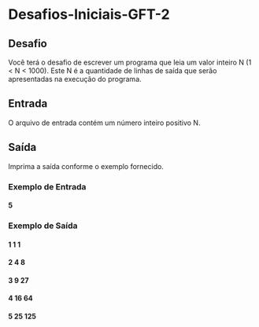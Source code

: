 # Desafios-Iniciais-GFT-2

## Desafio
Você terá o desafio de escrever um programa que leia um valor inteiro N (1 < N < 1000). Este N é a quantidade de linhas de saída que serão apresentadas na execução do programa.

## Entrada
O arquivo de entrada contém um número inteiro positivo N.

## Saída
Imprima a saída conforme o exemplo fornecido.

 
### Exemplo de Entrada	

#### 5

### Exemplo de Saída

#### 1 1 1
#### 2 4 8
#### 3 9 27
#### 4 16 64
#### 5 25 125

